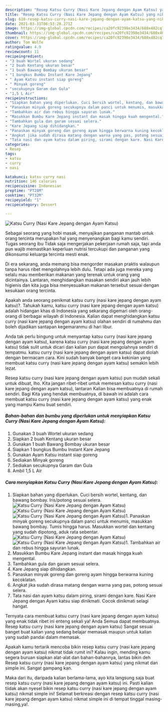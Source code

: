 ```yaml
---
description: "Resep Katsu Curry (Nasi Kare Jepang dengan Ayam Katsu) yang nikmat dan Mudah Dibuat"
title: "Resep Katsu Curry (Nasi Kare Jepang dengan Ayam Katsu) yang nikmat dan Mudah Dibuat"
slug: 610-resep-katsu-curry-nasi-kare-jepang-dengan-ayam-katsu-yang-nikmat-dan-mudah-dibuat
date: 2021-03-31T06:53:28.271Z
image: https://img-global.cpcdn.com/recipes/ca20fc92398e3434/680x482cq70/katsu-curry-nasi-kare-jepang-dengan-ayam-katsu-foto-resep-utama.jpg
thumbnail: https://img-global.cpcdn.com/recipes/ca20fc92398e3434/680x482cq70/katsu-curry-nasi-kare-jepang-dengan-ayam-katsu-foto-resep-utama.jpg
cover: https://img-global.cpcdn.com/recipes/ca20fc92398e3434/680x482cq70/katsu-curry-nasi-kare-jepang-dengan-ayam-katsu-foto-resep-utama.jpg
author: Tom Wolfe
ratingvalue: 4.9
reviewcount: 11
recipeingredient:
- "3 buah Wortel ukuran sedang"
- "2 buah Kentang ukuran besar"
- "1 buah Bawang Bombay ukuran besar"
- "1 bungkus Bumbu Instant Kare Jepang"
- " Ayam Katsu instant siap goreng"
- " Minyak goreng"
- "secukupnya Garam dan Gula"
- "1,5 L Air"
recipeinstructions:
- "Siapkan bahan yang diperlukan. Cuci bersih wortel, kentang, dan bawang bombay. Iris/potong sesuai selera."
- "Panaskan minyak goreng secukupnya dalam panci untuk menumis, masukkan bawang bombay. Tumis hingga harus. Masukkan wortel dan kentang yang sudah dipotong, aduk rata sebentar."
- "Tambahkan air dan rebus hingga sayuran lunak."
- "Masukkan Bumbu Kare Jepang instant dan masak hingga kuah mengental."
- "Tambahkan gula dan garam sesuai selera."
- "Kare Jepang siap dihidangkan."
- "Panaskan minyak goreng dan goreng ayam hingga berwarna kuning kecoklatan."
- "Angkat jika sudah dirasa matang dengan warna yang pas, potong sesuai selera."
- "Tata nasi dan ayam katsu dalam piring, sirami dengan kare. Nasi Kare Jepang dengan Ayam katsu siap dinikmati. Cocok dinikmati selagi hangat."
categories:
- Resep
tags:
- katsu
- curry
- nasi

katakunci: katsu curry nasi 
nutrition: 146 calories
recipecuisine: Indonesian
preptime: "PT28M"
cooktime: "PT32M"
recipeyield: "1"
recipecategory: Dessert

---
```



![Katsu Curry (Nasi Kare Jepang dengan Ayam Katsu)](https://img-global.cpcdn.com/recipes/ca20fc92398e3434/680x482cq70/katsu-curry-nasi-kare-jepang-dengan-ayam-katsu-foto-resep-utama.jpg)

Sebagai seorang yang hobi masak, menyajikan panganan mantab untuk orang tercinta merupakan hal yang menyenangkan bagi kamu sendiri. Tugas seorang ibu Tidak saja mengerjakan pekerjaan rumah saja, tapi anda pun wajib memastikan keperluan nutrisi tercukupi dan panganan yang dikonsumsi keluarga tercinta mesti enak.

Di era  sekarang, anda memang bisa mengorder masakan praktis walaupun tanpa harus ribet mengolahnya lebih dulu. Tetapi ada juga mereka yang selalu mau memberikan makanan yang terenak untuk orang yang dicintainya. Lantaran, menghidangkan masakan sendiri akan jauh lebih higienis dan kita juga bisa menyesuaikan makanan tersebut sesuai dengan kesukaan orang tercinta. 



Apakah anda seorang penikmat katsu curry (nasi kare jepang dengan ayam katsu)?. Tahukah kamu, katsu curry (nasi kare jepang dengan ayam katsu) adalah hidangan khas di Indonesia yang sekarang digemari oleh orang-orang di berbagai wilayah di Indonesia. Kalian dapat menghidangkan katsu curry (nasi kare jepang dengan ayam katsu) olahan sendiri di rumahmu dan boleh dijadikan santapan kegemaranmu di hari libur.

Anda tak perlu bingung untuk menyantap katsu curry (nasi kare jepang dengan ayam katsu), karena katsu curry (nasi kare jepang dengan ayam katsu) tidak sulit untuk dicari dan kalian pun dapat mengolahnya sendiri di tempatmu. katsu curry (nasi kare jepang dengan ayam katsu) dapat diolah dengan bermacam cara. Kini sudah banyak banget cara kekinian yang membuat katsu curry (nasi kare jepang dengan ayam katsu) semakin lebih lezat.

Resep katsu curry (nasi kare jepang dengan ayam katsu) pun mudah sekali untuk dibuat, lho. Kita jangan ribet-ribet untuk memesan katsu curry (nasi kare jepang dengan ayam katsu), lantaran Kalian bisa membuatnya di rumah sendiri. Bagi Kita yang hendak membuatnya, di bawah ini adalah cara membuat katsu curry (nasi kare jepang dengan ayam katsu) yang enak yang mampu Kamu buat sendiri.

<!--inarticleads1-->

##### Bahan-bahan dan bumbu yang diperlukan untuk menyiapkan Katsu Curry (Nasi Kare Jepang dengan Ayam Katsu):

1. Gunakan 3 buah Wortel ukuran sedang
1. Siapkan 2 buah Kentang ukuran besar
1. Gunakan 1 buah Bawang Bombay ukuran besar
1. Siapkan 1 bungkus Bumbu Instant Kare Jepang
1. Gunakan  Ayam Katsu instant siap goreng
1. Sediakan  Minyak goreng
1. Sediakan secukupnya Garam dan Gula
1. Ambil 1,5 L Air




<!--inarticleads2-->

##### Cara menyiapkan Katsu Curry (Nasi Kare Jepang dengan Ayam Katsu):

1. Siapkan bahan yang diperlukan. Cuci bersih wortel, kentang, dan bawang bombay. Iris/potong sesuai selera.
<img src="https://img-global.cpcdn.com/steps/e0e73d334f46580f/160x128cq70/katsu-curry-nasi-kare-jepang-dengan-ayam-katsu-langkah-memasak-1-foto.jpg" alt="Katsu Curry (Nasi Kare Jepang dengan Ayam Katsu)"><img src="https://img-global.cpcdn.com/steps/9b63feabd6e99e0c/160x128cq70/katsu-curry-nasi-kare-jepang-dengan-ayam-katsu-langkah-memasak-1-foto.jpg" alt="Katsu Curry (Nasi Kare Jepang dengan Ayam Katsu)"><img src="https://img-global.cpcdn.com/steps/13300ace8ca56a84/160x128cq70/katsu-curry-nasi-kare-jepang-dengan-ayam-katsu-langkah-memasak-1-foto.jpg" alt="Katsu Curry (Nasi Kare Jepang dengan Ayam Katsu)">1. Panaskan minyak goreng secukupnya dalam panci untuk menumis, masukkan bawang bombay. Tumis hingga harus. Masukkan wortel dan kentang yang sudah dipotong, aduk rata sebentar.
<img src="https://img-global.cpcdn.com/steps/e37ba243469ee202/160x128cq70/katsu-curry-nasi-kare-jepang-dengan-ayam-katsu-langkah-memasak-2-foto.jpg" alt="Katsu Curry (Nasi Kare Jepang dengan Ayam Katsu)"><img src="https://img-global.cpcdn.com/steps/130f531093b240bd/160x128cq70/katsu-curry-nasi-kare-jepang-dengan-ayam-katsu-langkah-memasak-2-foto.jpg" alt="Katsu Curry (Nasi Kare Jepang dengan Ayam Katsu)">1. Tambahkan air dan rebus hingga sayuran lunak.
1. Masukkan Bumbu Kare Jepang instant dan masak hingga kuah mengental.
1. Tambahkan gula dan garam sesuai selera.
1. Kare Jepang siap dihidangkan.
1. Panaskan minyak goreng dan goreng ayam hingga berwarna kuning kecoklatan.
1. Angkat jika sudah dirasa matang dengan warna yang pas, potong sesuai selera.
1. Tata nasi dan ayam katsu dalam piring, sirami dengan kare. Nasi Kare Jepang dengan Ayam katsu siap dinikmati. Cocok dinikmati selagi hangat.




Ternyata cara membuat katsu curry (nasi kare jepang dengan ayam katsu) yang enak tidak ribet ini enteng sekali ya! Anda Semua dapat membuatnya. Resep katsu curry (nasi kare jepang dengan ayam katsu) Sangat sesuai banget buat kalian yang sedang belajar memasak maupun untuk kalian yang sudah pandai dalam memasak.

Apakah kamu tertarik mencoba bikin resep katsu curry (nasi kare jepang dengan ayam katsu) nikmat tidak rumit ini? Kalau ingin, mending kamu segera buruan siapkan alat-alat dan bahan-bahannya, lantas bikin deh Resep katsu curry (nasi kare jepang dengan ayam katsu) yang nikmat dan simple ini. Sangat gampang kan. 

Maka dari itu, daripada kalian berlama-lama, ayo kita langsung saja buat resep katsu curry (nasi kare jepang dengan ayam katsu) ini. Pasti kalian tiidak akan nyesel bikin resep katsu curry (nasi kare jepang dengan ayam katsu) nikmat simple ini! Selamat berkreasi dengan resep katsu curry (nasi kare jepang dengan ayam katsu) nikmat simple ini di tempat tinggal masing-masing,ya!.

